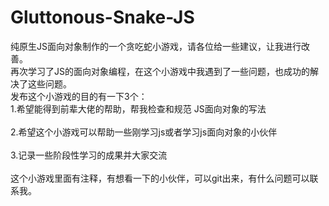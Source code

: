 # Gluttonous-Snake-JS
纯原生JS面向对象制作的一个贪吃蛇小游戏，请各位给一些建议，让我进行改善。<br>
再次学习了JS的面向对象编程，在这个小游戏中我遇到了一些问题，也成功的解决了这些问题。<br>
发布这个小游戏的目的有一下3个：<br> 
1.希望能得到前辈大佬的帮助，帮我检查和规范 JS面向对象的写法<br>  
2.希望这个小游戏可以帮助一些刚学习js或者学习js面向对象的小伙伴<br>  
3.记录一些阶段性学习的成果并大家交流<br>  
这个小游戏里面有注释，有想看一下的小伙伴，可以git出来，有什么问题可以联系我。<br>
